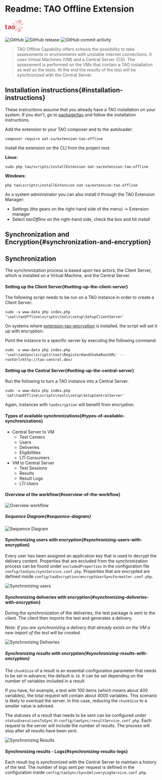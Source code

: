 # Readme: TAO Offline Extension

![TAO Logo](https://github.com/oat-sa/taohub-developer-guide/raw/master/resources/tao-logo.png)

![GitHub](https://img.shields.io/github/license/oat-sa/extension-tao-offline.svg)
![GitHub release](https://img.shields.io/github/release/oat-sa/extension-tao-offline.svg)
![GitHub commit activity](https://img.shields.io/github/commit-activity/y/oat-sa/extension-tao-offline.svg)

> TAO Offline Capability offers schools the possibility to take assessments in environments with unstable internet connections. It uses Virtual Machines (VM) and a Central Server (CS). The assessment is performed on the VMs that contain a TAO installation as well as the tests. At the end the results of the test will be synchronized with the Central Server. 

## Installation instructions{#installation-instructions}

These instructions assume that you already have a TAO installation on your system. If you don't, go to
[package/tao](https://github.com/oat-sa/package-tao) and follow the installation instructions.


Add the extension to your TAO composer and to the autoloader:
```shell
composer require oat-sa/extension-tao-offline
```

Install the extension on the CLI from the project root:

**Linux:**
```shell
sudo php tao/scripts/installExtension oat-sa/extension-tao-offline
```

**Windows:**
```shell
php tao\scripts\installExtension oat-sa/extension-tao-offline
```

As a system administrator you can also install it through the TAO Extension Manager:
- Settings (the gears on the right-hand side of the menu) -> Extension manager
- Select _taoOffline_ on the right-hand side, check the box and hit _install_

## Synchronization and Encryption{#synchronization-and-encryption}

## Synchronization
The synchronization process is based upon two actors, the Client Server, which is installed on a Virtual Machine, and the Central Server.

#### Setting up the Client Server{#setting-up-the-client-server}

The following script needs to be run on a TAO instance in order to create a Client Server:

```shell
sudo -u www-data php index.php '\oat\taoOffline\scripts\tools\setup\SetupClientServer'
```

On systems where [extension-tao-encryption](https://github.com/oat-sa/extension-tao-encryption) is installed, the script will set it up with encryption.
    
Point the instance to a specific server by executing the following command:
 
 ```shell
sudo -u www-data php index.php '\oat\taoSync\scripts\tool\RegisterHandShakeRootURL' --rootUrl=http://tao-central.dev/
 ```

#### Setting up the Central Server{#setting-up-the-central-server}

Run the following to turn a TAO instance into a Central Server.

```shell
sudo -u www-data php index.php 'oat\taoOffline\scripts\tools\setup\SetupCentralServer'
```

Again, instances with `taoEncryption` will benefit from encryption.

#### Types of available synchronizations{#types-of-available-synchronizations}

* Central Server to VM
    * Test Centers
    * Users
    * Deliveries
    * Eligibilities
    * LTI Consumers
* VM to Central Server
    * Test Sessions
    * Results
    * Result Logs
    * LTI Users
    
#### Overview of the workflow{#overview-of-the-workflow}

![Overview workflow](docs/overview_sync.png)

##### Sequence Diagram{#sequence-diagram}

![Sequence Diagram](docs/sync_flow.png)

#### Synchronizing users with encryption{#synchronizing-users-with-encryption}

Every user has been assigned an application key that is used to decrypt the delivery content. Properties that are excluded from the synchronization process can be found under `excludedProperties` in the configuration file `config/taoSync/syncService.conf.php`.  Properties that are encrypted are defined inside `config/taoEncryption/encryptUserSyncFormatter.conf.php`.

![Synchronizing users](docs/sync_users.png)

#### Synchronizing deliveries with encryption{#synchronizing-deliveries-with-encryption}

During the synchronization of the deliveries, the test package is sent to the client. The client then imports the test and generates a delivery. 

_Note: If you are synchronizing a delivery that already exists on the VM a new import of the test will be created._

![Synchronizing Deliveries](docs/sync_delivery.png)

##### Synchronizing results with encryption{#synchronizing-results-with-encryption}

The `chunkSize` of a result is an essential configuration parameter that needs to be set in advance; the default is `10`. It can be set depending on the number of variables included in a result.

If you have, for example, a test with 100 items (which means about 400 variables), the total request will contain about 4000 variables. This scenario is likely to overload the server. In this case, reducing the `chunkSize` to a smaller value is advised.

The statuses of a result that needs to be sent can be configured under `statusExecutionsToSync` in `config/taoSync/resultService.conf.php`. Each request to the server will include the number of results. The process will stop after all results have been sent.

![Synchronizing Results](docs/sync_results.png)

#### Synchronizing results - Logs{#synchronizing-results-logs}

Each result log is synchronized with the Central Server to maintain a history of the test. The number of logs sent per request is defined in the configuration inside `config/taoSync/SyncDeliveryLogService.conf.php`.